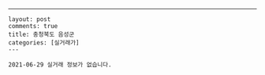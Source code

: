 ---
    layout: post
    comments: true
    title: 충청북도 음성군
    categories: [실거래가]
    ---

    2021-06-29 실거래 정보가 없습니다.

    